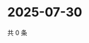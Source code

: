 # 2025-07-30

共 0 条

<!-- BEGIN ZHIHUQUESTIONS -->
<!-- 最后更新时间 Wed Jul 30 2025 19:11:25 GMT+0800 (China Standard Time) -->

<!-- END ZHIHUQUESTIONS -->
